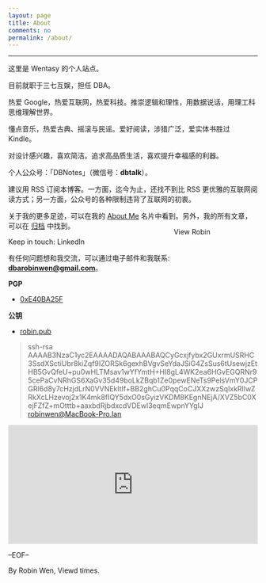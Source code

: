 ```yaml
---
layout: page
title: About
comments: no
permalink: /about/
---
```


***

这里是 Wentasy 的个人站点。

目前就职于三七互娱，担任 DBA。

热爱 Google，热爱互联网，热爱科技。推崇逻辑和理性，用数据说话，用理工科思维理解世界。

懂点音乐，热爱古典、摇滚与民谣。爱好阅读，涉猎广泛，爱实体书胜过 Kindle。

对设计感兴趣，喜欢简洁。追求高品质生活，喜欢提升幸福感的利器。

个人公众号：「DBNotes」（微信号：**dbtalk**）。

建议用 RSS 订阅本博客。一方面，迄今为止，还找不到比 RSS 更优雅的互联网阅读方式；另一方面，公众号的各种限制违背了互联网的初衷。

关于我的更多足迹，可以在我的 [About Me](http://about.me/dbarobin) 名片中看到。另外，我的所有文章，可以在 [归档](http://dbarobin.com/archives/) 中找到。

Keep in touch: LinkedIn <a href="http://www.linkedin.com/in/dbarobin" target="_blank"><img src="https://dbarobin.com/images/linkedin_btn_profile_greytxt_80x15.gif" alt="View Robin Wen's profile on LinkedIn" style="border: 0px;height: 15px;width: 80px;position: absolute;margin-left: 180px;margin-top: -20px;vertical-align: baseline;"/></a>

有任何问题想和我交流，可以通过电子邮件和我联系: **dbarobinwen@gmail.com**。

**PGP**

* [0xE40BA25F](http://pgp.mit.edu/pks/lookup?op=get&search=0xE40BA25F)

**公钥**

* [robin.pub](https://dbarobin.com/download/robin.pub)

> ssh-rsa AAAAB3NzaC1yc2EAAAADAQABAAABAQCyGcxjfybx2GUxrmUSRHC3SsdXSctiUbr8kiZqf9IZORSk6gexhBVgvSeYdaJSiG4ZsSus6tUsewjzEtHB5GvQfeU+pu0wHLTMsav1wYfYmtH+HI8gL4WK2ea6HGvEGQRNr95cePaCvNRhGS6XaGv35d49boLkZBqb1Ze0pewENeTs9PelsVmY0JCPGRl6d8y7cHzjdLrN0VVNEkltIf+BB2ghCu0PqqCoCJXXzwzSqIxkRlIwZRkXcLHzevoj2x1K4mk8fIQY5dxO0sGyizVKDM8KEgnNEjA/XVZ5bC0XejFZfZ+mOtttb+aaxbdRjbdxcdVDEwl3eqmEwpnYYgIJ robinwen@MacBook-Pro.lan

<iframe src="https://dbarobin.com/simple/" style="overflow-x:hidden;overflow-y:hidden; border:0xp none #fff; min-height:240px; width:100%;"  frameborder="0" scrolling="no"></iframe>

<!--
<iframe src="http://127.0.0.1:4000/simple/" style="overflow-x:hidden;overflow-y:hidden; border:0xp none #fff; min-height:240px; width:100%;"  frameborder="0" scrolling="no"></iframe>
-->

–EOF–

<p class="post-meta">
   <span id="busuanzi_container_page_pv">
      By Robin Wen, Viewd <span id="busuanzi_value_page_pv"></span> times.
   </span>
</p>
